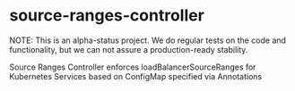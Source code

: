# source-ranges-controller

NOTE: This is an alpha-status project. We do regular tests on the code and functionality, but we can not assure a production-ready stability.

Source Ranges Controller enforces loadBalancerSourceRanges for Kubernetes Services based on ConfigMap specified via Annotations